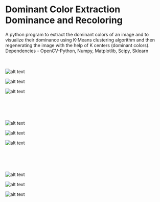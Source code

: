 # Dominant Color Extraction Dominance and Recoloring
A python program to extract the dominant colors of an image and to visualize their dominance using K-Means clustering algorithm and then regenerating the image with the help of K centers (dominant colors).</br>
Dependencies - OpenCV-Python, Numpy, Matplotlib, Scipy, Sklearn
</br></br></br>

![alt text](https://github.com/srijannnd/Dominant-Color-Extraction-and-Dominance/blob/master/img.jpg)

![alt text](https://github.com/srijannnd/Dominant-Color-Extraction-and-Dominance/blob/master/1.png)

![alt text](https://github.com/srijannnd/Dominant-Color-Extraction-and-Dominance/blob/master/11.png)</br></br></br></br></br>

![alt text](https://github.com/srijannnd/Dominant-Color-Extraction-and-Dominance/blob/master/image.jpg)

![alt text](https://github.com/srijannnd/Dominant-Color-Extraction-and-Dominance/blob/master/2.png)

![alt text](https://github.com/srijannnd/Dominant-Color-Extraction-and-Dominance/blob/master/21.png)</br></br></br></br></br>

![alt text](https://github.com/srijannnd/Dominant-Color-Extraction-and-Dominance/blob/master/im.jpg)

![alt text](https://github.com/srijannnd/Dominant-Color-Extraction-and-Dominance/blob/master/3.png)

![alt text](https://github.com/srijannnd/Dominant-Color-Extraction-and-Dominance/blob/master/31.png)
